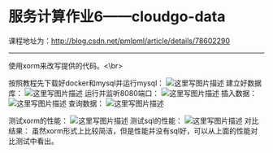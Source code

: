 # 服务计算作业6——cloudgo-data
课程地址为：http://blog.csdn.net/pmlpml/article/details/78602290



-------------------
使用xorm来改写提供的代码。<\br>

按照教程先下载好docker和mysql并运行mysql：
![这里写图片描述](http://img.blog.csdn.net/20171129195459184?watermark/2/text/aHR0cDovL2Jsb2cuY3Nkbi5uZXQvcXFfMzY4MTY5MTI=/font/5a6L5L2T/fontsize/400/fill/I0JBQkFCMA==/dissolve/70/gravity/SouthEast)
建立好数据库：
![这里写图片描述](http://img.blog.csdn.net/20171129195546339?watermark/2/text/aHR0cDovL2Jsb2cuY3Nkbi5uZXQvcXFfMzY4MTY5MTI=/font/5a6L5L2T/fontsize/400/fill/I0JBQkFCMA==/dissolve/70/gravity/SouthEast)
运行并监听8080端口：
![这里写图片描述](http://img.blog.csdn.net/20171129230040028?watermark/2/text/aHR0cDovL2Jsb2cuY3Nkbi5uZXQvcXFfMzY4MTY5MTI=/font/5a6L5L2T/fontsize/400/fill/I0JBQkFCMA==/dissolve/70/gravity/SouthEast)
插入数据：
![这里写图片描述](http://img.blog.csdn.net/20171129230119386?watermark/2/text/aHR0cDovL2Jsb2cuY3Nkbi5uZXQvcXFfMzY4MTY5MTI=/font/5a6L5L2T/fontsize/400/fill/I0JBQkFCMA==/dissolve/70/gravity/SouthEast)
查询数据：
![这里写图片描述](http://img.blog.csdn.net/20171129230138608?watermark/2/text/aHR0cDovL2Jsb2cuY3Nkbi5uZXQvcXFfMzY4MTY5MTI=/font/5a6L5L2T/fontsize/400/fill/I0JBQkFCMA==/dissolve/70/gravity/SouthEast)

测试xorm的性能：
![这里写图片描述](http://img.blog.csdn.net/20171129231206678?watermark/2/text/aHR0cDovL2Jsb2cuY3Nkbi5uZXQvcXFfMzY4MTY5MTI=/font/5a6L5L2T/fontsize/400/fill/I0JBQkFCMA==/dissolve/70/gravity/SouthEast)
测试sql的性能：
![这里写图片描述](http://img.blog.csdn.net/20171129231134031?watermark/2/text/aHR0cDovL2Jsb2cuY3Nkbi5uZXQvcXFfMzY4MTY5MTI=/font/5a6L5L2T/fontsize/400/fill/I0JBQkFCMA==/dissolve/70/gravity/SouthEast)
对比结果：
虽然xorm形式上比较简洁，但是性能并没有sql好，可以从上面的性能对比测试中看出。

